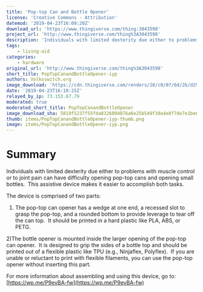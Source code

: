 ```yaml
---
title: 'Pop-top Can and Bottle Opener'
license: 'Creative Commons - Attribution'
datemod: '2019-04-23T16:09:20Z'
download_url: 'https://www.thingiverse.com/thing:3043598'
project_url: 'http://www.thingiverse.com/thing%3A3043598'
description: 'Individuals with limited dexterity due either to problems with muscle control or to joint pain can have difficulty opening pop-top cans and opening small bottles.  This assistive device makes it easier to accomplish both tasks.'
tags:
    - living-aid
categories:
    - hardware
original_url: 'http://www.thingiverse.com/thing%3A3043598'
short_title: PopTopCanandBottleOpener-iyp
authors: Volksswitch.org
image_download: 'https://cdn.thingiverse.com/renders/28/c0/07/6d/2b/d294849094b7b97edbfba502f595698f_preview_featured.JPG'
date: '2019-04-23T16:10:25Z'
relayed_by_ip: 73.153.67.79
moderated: true
moderated_short_title: PopTopCanandBottleOpener
image_download_sha: 5819f5237f55fda0326094876a6e25b549f39a4e8f7de7e1be6565ec57af7e44
thumb: items/PopTopCanandBottleOpener-iyp-thumb.png
image: items/PopTopCanandBottleOpener-iyp.png
---
```

# Summary

<div>

Individuals with limited dexterity due either to problems with muscle control or to joint pain can have difficulty opening pop-top cans and opening small bottles.  This assistive device makes it easier to accomplish both tasks.

The device is comprised of two parts:

1) The pop-top can opener has a wedge at one end, a recessed slot to grasp the pop-top, and a rounded bottom to provide leverage to tear off the can top.  It should be printed in a hard plastic like PLA, ABS, or PETG.

2)The bottle opener is mounted inside the larger opening of the pop-top can opener.  It is designed to grip the sides of a bottle top and should be printed out of a flexible plastic like TPU (e.g., Ninjaflex, Polyflex).  If you are unable or reluctant to print with flexible filaments, you can use the pop-top opener without inserting this part.

For more information about assembling and using this device, go to:  
[https://wp.me/P9evBA-fw](https://wp.me/P9evBA-fw)

</div>
